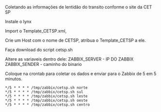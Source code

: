 Coletando as informações de lentidão do transito conforme o site da CET SP


Instale o lynx

Import o Template_CETSP.xml,

Crie um Host com o nome de CETSP, atribua o Template_CETSP a ele.

Faça download do script cetsp.sh

Altere as variaveis dentro dele:
ZABBIX_SERVER - IP DO ZABBIX
ZABBIX_SENDER - caminho do binario

Coloque na crontab para coletar os dados e enviar para o Zabbix de 5 em 5 minutos.

	*/5 * * * * /tmp/zabbix/cetsp.sh norte
	*/5 * * * * /tmp/zabbix/cetsp.sh sul
	*/5 * * * * /tmp/zabbix/cetsp.sh leste
	*/5 * * * * /tmp/zabbix/cetsp.sh oeste
	*/5 * * * * /tmp/zabbix/cetsp.sh centro
	
